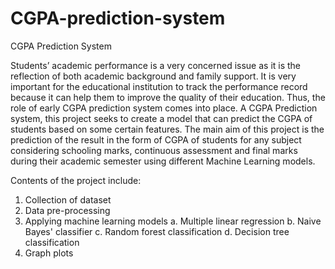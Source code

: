 # CGPA-prediction-system
CGPA Prediction System

Students’ academic performance is a very concerned issue as it is the reflection of both academic background and family support. It is very important for the educational institution to track the performance record because it can help them to improve the quality of their education.
Thus, the role of early CGPA prediction system comes into place. A CGPA Prediction system, this project seeks to create a model that can predict the CGPA of students based on some certain features. The main aim of this project is the prediction of the result in the form of CGPA of students for any subject considering schooling marks, continuous assessment and final marks during their academic semester using different Machine Learning models. 

Contents of the project include:
1. Collection of dataset
2. Data pre-processing
3. Applying machine learning models
  a. Multiple linear regression
  b. Naive Bayes' classifier
  c. Random forest classification
  d. Decision tree classification
5. Graph plots

